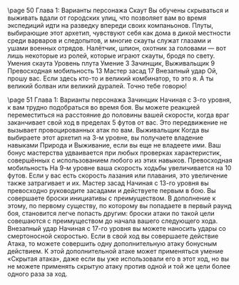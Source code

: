 
\page
50 Глава 1: Варианты персонажа
Скаут
Вы обучены скрываться и выживать вдали от городских улиц, что позволяет вам во время экспедиций идти на разведку впереди своих компаньонов. Плуты, выбирающие этот архетип, чувствуют себя как дома в дикой местности среди варваров и следопытов, и многие скауты служат глазами и ушами военных отрядов. Налётчик, шпион, охотник за головами — вот лишь некоторые из ролей, которые играют скауты, бродя по свету.
Умения скаута
Уровень плута Умение
3 Зачинщик, Выживальщик
9 Превосходная мобильность
13 Мастер засад
17 Внезапный удар
Ой, прошу вас. Если здесь кто-то и великий комбинатор, то это я.
А ты великий болван или великий дуралей. Точно тебе говорю!

\page 51
Глава 1: Варианты персонажа
Зачинщик
Начиная с 3-го уровня, к вам трудно подобраться во время боя. Вы можете реакцией переместиться на расстояние до половины вашей скорости, когда враг заканчивает свой ход в пределах 5 футов от вас. Это передвижение не вызывает провоцированных атак по вам.
Выживальщик
Когда вы выбираете этот архетип на 3-м уровне, вы получаете владение навыками Природа и Выживание, если вы еще не владеете ими. Ваш бонус мастерства удваивается при любых проверках характеристик, совершённых с использованием любого из этих навыков.
Превосходная мобильность
На 9-м уровне ваша скорость ходьбы увеличивается на 10 футов. Если у вас есть скорость лазания или плавания, это увеличение также затрагивает и их.
Мастер засад
Начиная с 13-го уровня вы превосходно руководите засадами и действуете первым в бою.
Вы совершаете броски инициативы с преимуществом. В дополнение к этому, по первому существу, по которому вы попадаете в первый раунд боя, становится легче попасть другим: броски атаки по такой цели совешаются с преимуществом до начала вашего следующего хода.
Внезапный удар
Начиная с 17-го уровня вы можете наносить удары со смертоносной скоростью. Если в свой ход вы совершаете действие Атака, то можете совершить одну дополнительную атаку бонусным действием. К этой дополнительной атаке может применяться умение
«Скрытая атака», даже если вы уже использовали его в этот ход, но вы не можете применять скрытую атаку против одной и той же цели более одного раза за ход.
